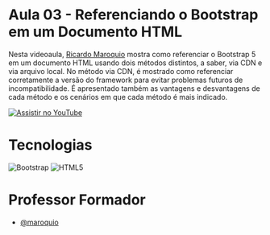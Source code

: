 
# Aula 03 - Referenciando o Bootstrap em um Documento HTML

Nesta videoaula, [Ricardo Maroquio](https://github.com/maroquio) mostra como referenciar o Bootstrap 5 em um documento HTML usando dois métodos distintos, a saber, via CDN e via arquivo local. No método via CDN, é mostrado como referenciar corretamente a versão do framework para evitar problemas futuros de incompatibilidade. É apresentado também as vantagens e desvantagens de cada método e os cenários em que cada método é mais indicado.


[![Assistir no YouTube](https://img.youtube.com/vi/Ka16scuMc0c/maxresdefault.jpg)](https://youtu.be/Ka16scuMc0c)

# Tecnologias

![Bootstrap](https://img.shields.io/badge/Bootstrap-6d11ea?style=for-the-badge&logo=bootstrap&logoColor=white)
![HTML5](https://img.shields.io/badge/HTML5-d84924?style=for-the-badge&logo=html5&logoColor=white)



# Professor Formador

- [@maroquio](https://github.com/maroquio)